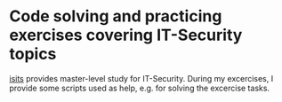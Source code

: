 # Code solving and practicing exercises covering IT-Security topics
[isits](https://www.is-its.org/) provides master-level study for IT-Security. During my excercises, I provide some scripts used as help, e.g. for solving the excercise tasks.
